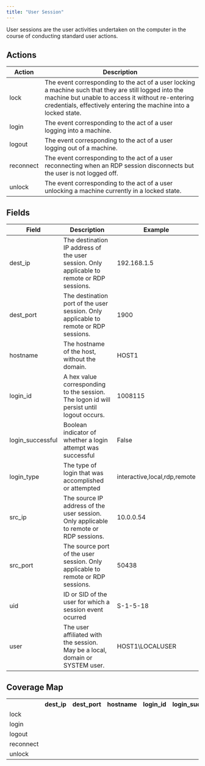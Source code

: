 ```yaml
---
title: "User Session"
---
```

User sessions are the user activities undertaken on the computer in the course of conducting standard user actions.

## Actions
|Action|Description|
|---|---|
|lock|The event corresponding to the act of a user locking a machine such that they are still logged into the machine but unable to access it without re-entering credentials, effectively entering the machine into a locked state.|
|login|The event corresponding to the act of a user logging into a machine.|
|logout|The event corresponding to the act of a user logging out of a machine.|
|reconnect|The event corresponding to the act of a user reconnecting when an RDP session disconnects but the user is not logged off.|
|unlock|The event corresponding to the act of a user unlocking a machine currently in a locked state.|

## Fields
|Field|Description|Example|
|---|---|---|
dest_ip|The destination IP address of the user session. Only applicable to remote or RDP sessions.|192.168.1.5
dest_port|The destination port of the user session. Only applicable to remote or RDP sessions.|1900
hostname|The hostname of the host, without the domain.|HOST1
login_id|A hex value corresponding to the session. The logon id will persist until logout occurs.|1008115
login_successful|Boolean indicator of whether a login attempt was successful|False
login_type|The type of login that was accomplished or attempted|interactive,local,rdp,remote
src_ip|The source IP address of the user session. Only applicable to remote or RDP sessions.|10.0.0.54
src_port|The source port of the user session. Only applicable to remote or RDP sessions.|50438
uid|ID or SID of the user for which a session event ocurred|S-1-5-18
user|The user affiliated with the session. May be a local, domain or SYSTEM user.|HOST1\LOCALUSER

## Coverage Map
<table>
  <tr>
    <th />
    <th>dest_ip</th>
    <th>dest_port</th>
    <th>hostname</th>
    <th>login_id</th>
    <th>login_successful</th>
    <th>login_type</th>
    <th>src_ip</th>
    <th>src_port</th>
    <th>uid</th>
    <th>user</th>
  </tr>
  <tr>
    <td>lock</td>
    <td style="white-space: pre-wrap;"></td>
    <td style="white-space: pre-wrap;"></td>
    <td style="white-space: pre-wrap;"></td>
    <td style="white-space: pre-wrap;"></td>
    <td style="white-space: pre-wrap;"></td>
    <td style="white-space: pre-wrap;"></td>
    <td style="white-space: pre-wrap;"></td>
    <td style="white-space: pre-wrap;"></td>
    <td style="white-space: pre-wrap;"></td>
    <td style="white-space: pre-wrap;"></td>
  </tr>
  <tr>
    <td>login</td>
    <td style="white-space: pre-wrap;"></td>
    <td style="white-space: pre-wrap;"></td>
    <td style="white-space: pre-wrap;"></td>
    <td style="white-space: pre-wrap;"></td>
    <td style="white-space: pre-wrap;"></td>
    <td style="white-space: pre-wrap;"></td>
    <td style="white-space: pre-wrap;"></td>
    <td style="white-space: pre-wrap;"></td>
    <td style="white-space: pre-wrap;"></td>
    <td style="white-space: pre-wrap;"></td>
  </tr>
  <tr>
    <td>logout</td>
    <td style="white-space: pre-wrap;"></td>
    <td style="white-space: pre-wrap;"></td>
    <td style="white-space: pre-wrap;"></td>
    <td style="white-space: pre-wrap;"></td>
    <td style="white-space: pre-wrap;"></td>
    <td style="white-space: pre-wrap;"></td>
    <td style="white-space: pre-wrap;"></td>
    <td style="white-space: pre-wrap;"></td>
    <td style="white-space: pre-wrap;"></td>
    <td style="white-space: pre-wrap;"></td>
  </tr>
  <tr>
    <td>reconnect</td>
    <td style="white-space: pre-wrap;"></td>
    <td style="white-space: pre-wrap;"></td>
    <td style="white-space: pre-wrap;"></td>
    <td style="white-space: pre-wrap;"></td>
    <td style="white-space: pre-wrap;"></td>
    <td style="white-space: pre-wrap;"></td>
    <td style="white-space: pre-wrap;"></td>
    <td style="white-space: pre-wrap;"></td>
    <td style="white-space: pre-wrap;"></td>
    <td style="white-space: pre-wrap;"></td>
  </tr>
  <tr>
    <td>unlock</td>
    <td style="white-space: pre-wrap;"></td>
    <td style="white-space: pre-wrap;"></td>
    <td style="white-space: pre-wrap;"></td>
    <td style="white-space: pre-wrap;"></td>
    <td style="white-space: pre-wrap;"></td>
    <td style="white-space: pre-wrap;"></td>
    <td style="white-space: pre-wrap;"></td>
    <td style="white-space: pre-wrap;"></td>
    <td style="white-space: pre-wrap;"></td>
    <td style="white-space: pre-wrap;"></td>
  </tr>
</table>